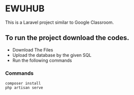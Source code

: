 # EWUHUB
 
This is a Laravel project similar to Google Classroom.

## To run the project download the codes.

  * Download The Files
  * Upload the database by the given SQL
  * Run the following commands

### Commands
    composer install
    php artisan serve
